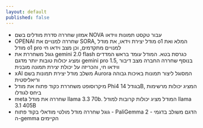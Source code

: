 ```yaml
---
layout: default
published: false
---
```


- אמזון שחררה סדרת מודלים בשם NOVA עבור טקסט תמונות ווידאו
- OPENAI שחררה למנויים את SORA, מודל יצירת וידאו, את מודל o1 המלא ואת מודל o1 pro למנויים מתקדמים, וכן מצב וידאו חי
- גוגל משחררת את gemini 2.0 flash כגרסת בטא. המודל עומד בראש המדדים ומציג יכולות טובות יותר מדגם gemini pro 1.5, בנוסף שחררה החברה מצב דיבור ווידאו חי, והכריזה על יכולת יצירת תמונה מובנית
- xAI משלב מודל יצירת תמונות בשם Aurora המסוגל ליצור תמונות באיכות גבוהה וריאליסטית
- מיקרוסופט משחררת כקוד פתוח את מודל Phi4 בגודל 14B, המציג יכולות מרשימות ביחס לגודלו
- meta שחררה את מודל llama 3.3 70b. המודל מציג יכולות קרובות למודל llama 3.1 405B
- גוגל שחררה מודל מולטי מודאלי בקוד פתוח - PaliGemma 2 - הדגם משולב בדגמי ה-gemma הקיימים